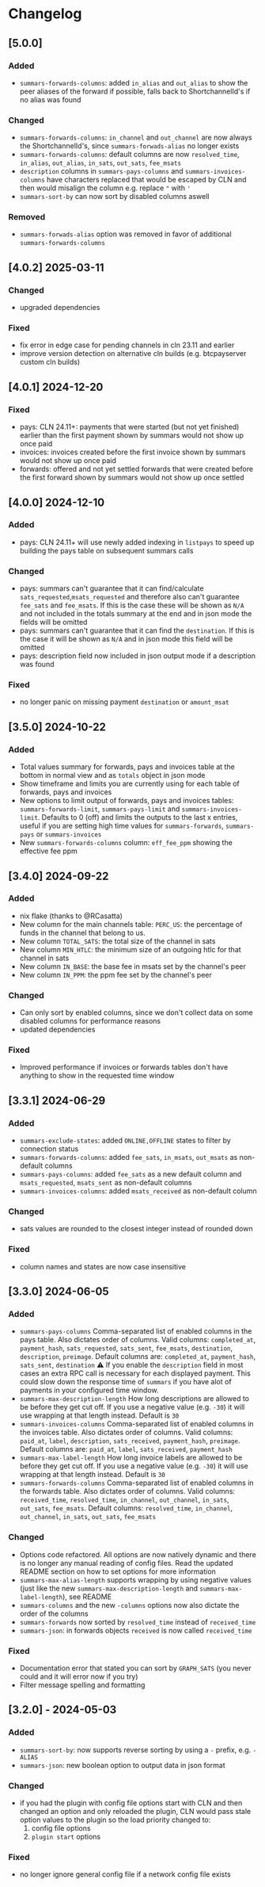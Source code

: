 # Changelog

## [5.0.0]

### Added
- ``summars-forwards-columns``: added ``in_alias`` and ``out_alias`` to show the peer aliases of the forward if possible, falls back to ShortchannelId's if no alias was found

### Changed
- ``summars-forwards-columns``: ``in_channel`` and ``out_channel`` are now always the ShortchannelId's, since ``summars-forwads-alias`` no longer exists
- ``summars-forwards-columns``: default columns are now ``resolved_time``, ``in_alias``, ``out_alias``, ``in_sats``, ``out_sats``, ``fee_msats``
- ``description`` columns in ``summars-pays-columns`` and ``summars-invoices-columns`` have characters replaced that would be escaped by CLN and then would misalign the column e.g. replace `"` with `'`
- ``summars-sort-by`` can now sort by disabled columns aswell

### Removed
- ``summars-forwads-alias`` option was removed in favor of additional ``summars-forwards-columns``


## [4.0.2] 2025-03-11

### Changed

- upgraded dependencies

### Fixed

- fix error in edge case for pending channels in cln 23.11 and earlier
- improve version detection on alternative cln builds (e.g. btcpayserver custom cln builds)

## [4.0.1] 2024-12-20

### Fixed

- pays: CLN 24.11+: payments that were started (but not yet finished) earlier than the first payment shown by summars would not show up once paid
- invoices: invoices created before the first invoice shown by summars would not show up once paid
- forwards: offered and not yet settled forwards that were created before the first forward shown by summars would not show up once settled

## [4.0.0] 2024-12-10

### Added

- pays: CLN 24.11+ will use newly added indexing in ``listpays`` to speed up building the pays table on subsequent summars calls

### Changed

- pays: summars can't guarantee that it can find/calculate ``sats_requested``,``msats_requested`` and therefore also can't guarantee ``fee_sats`` and ``fee_msats``. If this is the case these will be shown as ``N/A`` and not included in the totals summary at the end and in json mode the fields will be omitted
- pays: summars can't guarantee that it can find the ``destination``. If this is the case it will be shown as ``N/A`` and in json mode this field will be omitted
- pays: description field now included in json output mode if a description was found

### Fixed

- no longer panic on missing payment ``destination`` or ``amount_msat``

## [3.5.0] 2024-10-22

### Added

- Total values summary for forwards, pays and invoices table at the bottom in normal view and as ``totals`` object in json mode
- Show timeframe and limits you are currently using for each table of forwards, pays and invoices
- New options to limit output of forwards, pays and invoices tables: ``summars-forwards-limit``, ``summars-pays-limit`` and ``summars-invoices-limit``. Defaults to 0 (off) and limits the outputs to the last x entries, useful if you are setting high time values for ``summars-forwards``, ``summars-pays`` or ``summars-invoices``
- New ``summars-forwards-columns`` column: ``eff_fee_ppm`` showing the effective fee ppm

## [3.4.0] 2024-09-22

### Added

- nix flake (thanks to @RCasatta)
- New column for the main channels table: ``PERC_US``: the percentage of funds in the channel that belong to us.
- New column ``TOTAL_SATS``: the total size of the channel in sats
- New column ``MIN_HTLC``: the minimum size of an outgoing htlc for that channel in sats
- New column ``IN_BASE``: the base fee in msats set by the channel's peer
- New column ``IN_PPM``: the ppm fee set by the channel's peer

### Changed

- Can only sort by enabled columns, since we don't collect data on some disabled columns for performance reasons
- updated dependencies

### Fixed

- Improved performance if invoices or forwards tables don't have anything to show in the requested time window

## [3.3.1] 2024-06-29

### Added

- ``summars-exclude-states``: added `ONLINE,OFFLINE` states to filter by connection status
- ``summars-forwards-columns``: added ``fee_sats``, ``in_msats``, ``out_msats`` as non-default columns
- ``summars-pays-columns``: added ``fee_sats`` as a new default column and ``msats_requested``, ``msats_sent`` as non-default columns
- ``summars-invoices-columns``: added ``msats_received`` as non-default column

### Changed

- sats values are rounded to the closest integer instead of rounded down

### Fixed

- column names and states are now case insensitive

## [3.3.0] 2024-06-05

### Added

- ``summars-pays-columns`` Comma-separated list of enabled columns in the pays table. Also dictates order of columns. Valid columns: ``completed_at``, ``payment_hash``, ``sats_requested``, ``sats_sent``, ``fee_msats``, ``destination``, ``description``, ``preimage``. Default columns are: ``completed_at``, ``payment_hash``, ``sats_sent``, ``destination`` :warning: If you enable the ``description`` field in most cases an extra RPC call is necessary for each displayed payment. This could slow down the response time of ``summars`` if you have alot of payments in your configured time window.
- ``summars-max-description-length`` How long descriptions are allowed to be before they get cut off. If you use a negative value (e.g. ``-30``) it will use wrapping at that length instead. Default is ``30``
- ``summars-invoices-columns`` Comma-separated list of enabled columns in the invoices table. Also dictates order of columns. Valid columns: ``paid_at``, ``label``, ``description``, ``sats_received``, ``payment_hash``, ``preimage``. Default columns are: ``paid_at``, ``label``, ``sats_received``, ``payment_hash``
- ``summars-max-label-length`` How long invoice labels are allowed to be before they get cut off. If you use a negative value (e.g. ``-30``) it will use wrapping at that length instead. Default is ``30``
- ``summars-forwards-columns`` Comma-separated list of enabled columns in the forwards table. Also dictates order of columns. Valid columns: ``received_time``, ``resolved_time``, ``in_channel``, ``out_channel``, ``in_sats``, ``out_sats``, ``fee_msats``. Default columns: ``resolved_time``, ``in_channel``, ``out_channel``, ``in_sats``, ``out_sats``, ``fee_msats``

### Changed

- Options code refactored. All options are now natively dynamic and there is no longer any manual reading of config files. Read the updated README section on how to set options for more information
- ``summars-max-alias-length`` supports wrapping by using negative values (just like the new ``summars-max-description-length`` and ``summars-max-label-length``), see README
- ``summars-columns`` and the new ``-columns`` options now also dictate the order of the columns
- ``summars-forwards`` now sorted by `resolved_time` instead of `received_time`
- ``summars-json``: in forwards objects ``received`` is now called ``received_time``

### Fixed

- Documentation error that stated you can sort by ``GRAPH_SATS`` (you never could and it will error now if you try)
- Filter message spelling and formatting

## [3.2.0] - 2024-05-03

### Added

- `summars-sort-by`: now supports reverse sorting by using a `-` prefix, e.g. `-ALIAS`
- `summars-json`: new boolean option to output data in json format

### Changed

- if you had the plugin with config file options start with CLN and then changed an option and only reloaded the plugin, CLN would pass stale option values to the plugin so the load priority changed to:
    1. config file options
    2. ``plugin start`` options

### Fixed

- no longer ignore general config file if a network config file exists